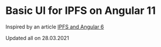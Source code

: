 # Basic UI for IPFS on Angular 11

Inspired by an article [IPFS and Angular 6](https://medium.com/@GrandSchtroumpf/ipfs-and-angular-6-6165e6fd6e5d)

Updated all on 28.03.2021
